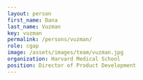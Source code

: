 ```yaml
---
layout: person
first_name: Dana
last_name: Vuzman
key: vuzman
permalink: /persons/vuzman/
role: cgap
image: /assets/images/team/vuzman.jpg
organization: Harvard Medical School
position: Director of Product Development
---
```

